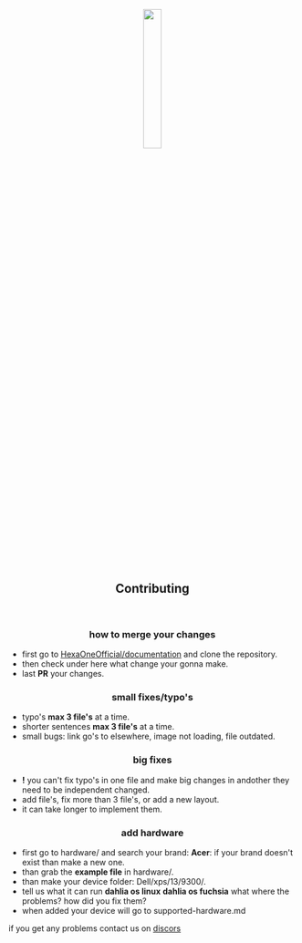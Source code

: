 <p align="center">
  <img width="25%" src="https://github.com/dahlia-os/documentation/blob/master/assets/images/logo/dahlialogo.png"
</p>
<h2 align="center">
    <b>Contributing</b> 
    </h2>
<br />

<h3 align="center">
    <b>how to merge your changes</b>
</h3>

- first go to [HexaOneOfficial/documentation](https://github.com/HexaOneOfficial/documentation) and clone the repository. 
- then check under here what change your gonna make.
- last **PR** your changes.

<h3 align="center">
    <b>small fixes/typo's</b>
</h3>

- typo's **max 3 file's** at a time.
- shorter sentences **max 3 file's** at a time.
- small bugs: link go's to elsewhere, image not loading, file outdated.

<h3 align="center">
    <b>big fixes</b>
</h3>

- **!** you can't fix typo's in one file and make big changes in andother they need to be independent changed.
- add file's, fix more than 3 file's, or add a new layout.
- it can take longer to implement them.

<h3 align="center">
    <b>add hardware</b>
</h3>

- first go to hardware/ and search your brand: **Acer**: if your brand doesn't exist than make a new one.
- than grab the **example file** in hardware/.
- than make your device folder: Dell/xps/13/9300/.
- tell us what it can run **dahlia os linux** **dahlia os fuchsia** what where the problems? how did you fix them?
- when added your device will go to supported-hardware.md 

if you get any problems contact us on [discors](https://discord.gg/jwgS3t6)
